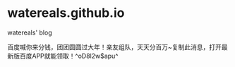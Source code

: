 # watereals.github.io
watereals' blog

百度喊你来分钱，团团圆圆过大年！亲友组队，天天分百万~复制此消息，打开最新版百度APP就能领取！^oD8l2w$apu^
